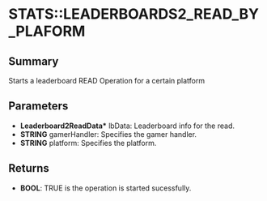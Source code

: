 # STATS::LEADERBOARDS2_READ_BY_PLAFORM

## Summary
Starts a leaderboard READ Operation for a certain platform

## Parameters
* **Leaderboard2ReadData\*** lbData: Leaderboard info for the read.
* **STRING** gamerHandler: Specifies the gamer handler.
* **STRING** platform: Specifies the platform.

## Returns
* **BOOL**: TRUE is the operation is started sucessfully.